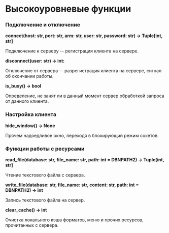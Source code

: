 # Высокоуровневые функции

### Подключение и отключение

**connect(host: str, port: str, arm: str, user: str,
          password: str) -> Tuple[int, str]**

Подключение к серверу -- регистрация клиента на сервере.

**disconnect(user: str) -> int:**

Отключение от сервера -- разрегистрация клиента на сервере, сигнал об окончании работы.

**is_busy() -> bool**

Определение, не занят ли в данный момент сервер обработкой запроса от данного клиента.

### Настройка клиента

**hide_window() -> None**

Прячем надоедливое окно, переходя в блокирующий режим сокетов.

### Функции работы с ресурсами

**read_file(database: str, file_name: str, 
            path: int = DBNPATH2) -> Tuple\[int, str\]**

Чтение текстового файла с сервера.

**write_file(database: str, file_name: str, content: str, 
             path: int = DBNPATH2) -> int**

Запись текстового файла на сервер.

**clear_cache() -> int**

Очистка локального кэша форматов, меню и прочих ресурсов, прочитанных с сервера.
